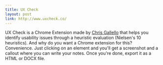 ```yaml
---
title: UX Check
layout: post
link: http://www.uxcheck.co/
---
```


UX Check is a Chrome Extension made by [Chris Gallello](https://medium.com/@cgallello/low-cost-usability-testing-61b5f8a2a1be#.vj474peeo) that helps you identify usability issues through a heuristic evaluation (Nielsen's 10 heuristics). And why do you want a Chrome extension for this? Convenience. Just clicking on an element and you'll get a screenshot and a callout where you can write your notes. Once you're done, export it as a HTML or DOCX file.
